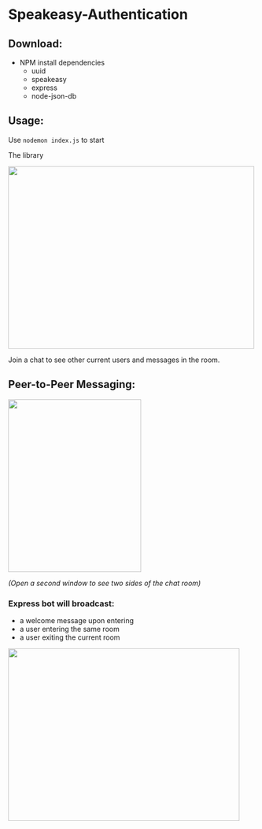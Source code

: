 # Speakeasy-Authentication

## Download:

- NPM install dependencies
  - uuid
  - speakeasy
  - express
  - node-json-db

## Usage:

Use `nodemon index.js` to start

The library

<img src="https://user-images.githubusercontent.com/38336934/104986589-930b6800-59d0-11eb-8143-b94f0b342cf8.png" width="500" height="370">

Join a chat to see other current users and messages in the room.

## Peer-to-Peer Messaging:

<img src="https://user-images.githubusercontent.com/38336934/104986591-94d52b80-59d0-11eb-9a74-a9e3263db057.png"  width="270" height="350">

_(Open a second window to see two sides of the chat room)_

### Express bot will broadcast:

- a welcome message upon entering
- a user entering the same room
- a user exiting the current room

<img src="https://user-images.githubusercontent.com/38336934/104986585-9141a480-59d0-11eb-92e3-705103ce13ed.png"  width="470" height="350">
